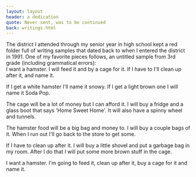 ```yaml
---
layout: layout
header: a dedication
quote: Never sent, was to be continued
back: writings.html
---
```


The district I attended through my senior year in high school kept a red folder full of writing samples that dated back to when I entered the district in 1991. One of my favorite pieces follows, an untitled sample from 3rd grade (including grammatical errors):<br/>I want a hamster. I will feed it and by a cage for it. If I have to I'll clean up after it, and name it.


If I get a white hamster I'll name it snowy. If I get a light brown one I will name it Soda Pop.

The cage will be a lot of money but I can afford it. I will buy a fridge and a glass boot that says 'Home Sweet Home'. It will also have a spinny wheel and tunnels.

The hamster food will be a big bag and money to. I will buy a couple bags of it. When I run out I'll go back to the store to get some.

If I have to clean up after it. I will buy a little shovel and put a garbage bag in my room. After I do that I will put some more brown stuff in the cage.

I want a hamster. I'm going to feed it, clean up after it, buy a cage for it and name it.